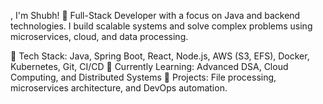 , I'm Shubh! 👋
Full-Stack Developer with a focus on Java and backend technologies. I build scalable systems and solve complex problems using microservices, cloud, and data processing.

🔧 Tech Stack: Java, Spring Boot, React, Node.js, AWS (S3, EFS), Docker, Kubernetes, Git, CI/CD
🌱 Currently Learning: Advanced DSA, Cloud Computing, and Distributed Systems
🚀 Projects: File processing, microservices architecture, and DevOps automation.
